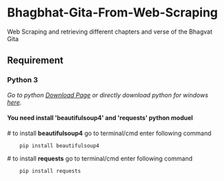 # Bhagbhat-Gita-From-Web-Scraping

Web Scraping and retrieving different chapters and verse of the Bhagvat Gita


## Requirement
### Python 3
*Go to python [Download Page](https://www.python.org/downloads/ "Go to python download page.") or directly download python for windows [here](https://www.python.org/ftp/python/3.8.4/python-3.8.4-amd64.exe "Click to directly download python 3.").*

#### You need install 'beautifulsoup4' and 'requests' python moduel

\# to install **beautifulsoup4** go to terminal/cmd enter following command

        pip install beautifulsoup4

\# to install **requests** go to terminal/cmd enter following command

        pip install requests
